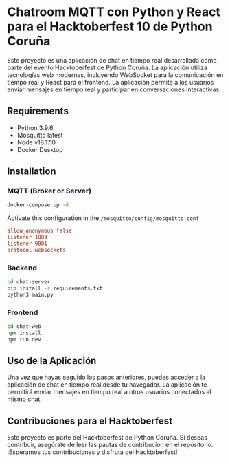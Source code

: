 # Chatroom MQTT con Python y React para el Hacktoberfest 10 de Python Coruña

Este proyecto es una aplicación de chat en tiempo real desarrollada como parte del evento Hacktoberfest de Python Coruña. La aplicación utiliza tecnologías web modernas, incluyendo WebSocket para la comunicación en tiempo real y React para el frontend. La aplicación permite a los usuarios enviar mensajes en tiempo real y participar en conversaciones interactivas.

## Requirements

- Python 3.9.6
- Mosquitto latest
- Node v18.17.0
- Docker Desktop

## Installation

### MQTT (Broker or Server)

```sh
docker-compose up -d
```

Activate this configuration in the `/mosquitto/config/mosquitto.conf`

```conf
allow_anonymous false
listener 1883
listener 9001
protocol websockets
```

### Backend

```sh
cd chat-server
pip install -r requirements.txt 
python3 main.py
```

### Frontend

```sh
cd chat-web
npm install
npm run dev
```

## Uso de la Aplicación

Una vez que hayas seguido los pasos anteriores, puedes acceder a la aplicación de chat en tiempo real desde tu navegador. La aplicación te permitirá enviar mensajes en tiempo real a otros usuarios conectados al mismo chat.

## Contribuciones para el Hacktoberfest

Este proyecto es parte del Hacktoberfest de Python Coruña. Si deseas contribuir, asegúrate de leer las pautas de contribución en el repositorio. ¡Esperamos tus contribuciones y disfruta del Hacktoberfest!
